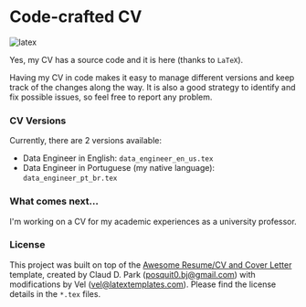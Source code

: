 # Code-crafted CV

![latex](https://img.shields.io/badge/Powered%20by-LaTeX-green)

Yes, my CV has a source code and it is here (thanks to `LaTeX`).

Having my CV in code makes it easy to manage different versions and keep track of the changes along the way. It is also a good strategy to identify and fix possible issues, so feel free to report any problem.

### CV Versions

Currently, there are 2 versions available:
- Data Engineer in English: `data_engineer_en_us.tex`
- Data Engineer in Portuguese (my native language): `data_engineer_pt_br.tex`

### What comes next...

I'm working on a CV for my academic experiences as a university professor.

### License

This project was built on top of the [Awesome Resume/CV and Cover Letter](https://www.latextemplates.com/template/awesome-resume-cv) template, created by Claud D. Park (posquit0.bj@gmail.com) with modifications by Vel (vel@latextemplates.com). Please find the license details in the `*.tex` files.
